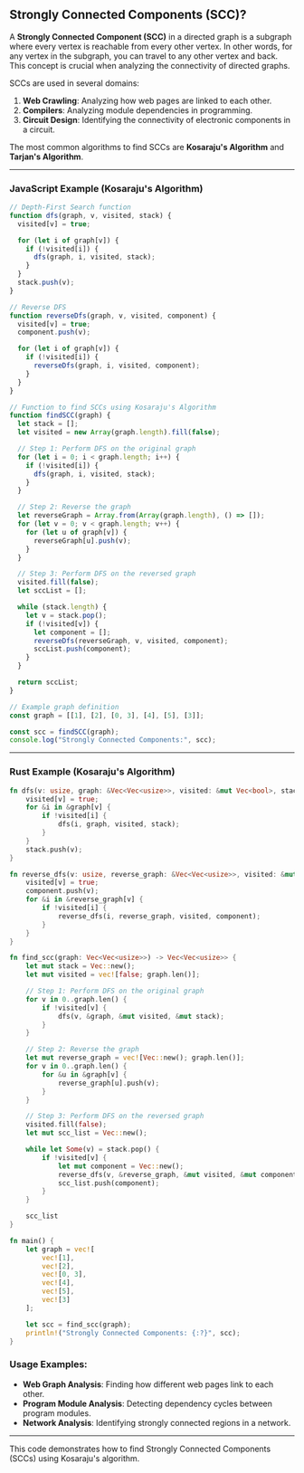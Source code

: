 ## Strongly Connected Components (SCC)?

A **Strongly Connected Component (SCC)** in a directed graph is a subgraph where every vertex is reachable from every other vertex. In other words, for any vertex in the subgraph, you can travel to any other vertex and back. This concept is crucial when analyzing the connectivity of directed graphs.

SCCs are used in several domains:

1. **Web Crawling**: Analyzing how web pages are linked to each other.
2. **Compilers**: Analyzing module dependencies in programming.
3. **Circuit Design**: Identifying the connectivity of electronic components in a circuit.

The most common algorithms to find SCCs are **Kosaraju's Algorithm** and **Tarjan's Algorithm**.

---

### JavaScript Example (Kosaraju's Algorithm)

```javascript
// Depth-First Search function
function dfs(graph, v, visited, stack) {
  visited[v] = true;

  for (let i of graph[v]) {
    if (!visited[i]) {
      dfs(graph, i, visited, stack);
    }
  }
  stack.push(v);
}

// Reverse DFS
function reverseDfs(graph, v, visited, component) {
  visited[v] = true;
  component.push(v);

  for (let i of graph[v]) {
    if (!visited[i]) {
      reverseDfs(graph, i, visited, component);
    }
  }
}

// Function to find SCCs using Kosaraju's Algorithm
function findSCC(graph) {
  let stack = [];
  let visited = new Array(graph.length).fill(false);

  // Step 1: Perform DFS on the original graph
  for (let i = 0; i < graph.length; i++) {
    if (!visited[i]) {
      dfs(graph, i, visited, stack);
    }
  }

  // Step 2: Reverse the graph
  let reverseGraph = Array.from(Array(graph.length), () => []);
  for (let v = 0; v < graph.length; v++) {
    for (let u of graph[v]) {
      reverseGraph[u].push(v);
    }
  }

  // Step 3: Perform DFS on the reversed graph
  visited.fill(false);
  let sccList = [];

  while (stack.length) {
    let v = stack.pop();
    if (!visited[v]) {
      let component = [];
      reverseDfs(reverseGraph, v, visited, component);
      sccList.push(component);
    }
  }

  return sccList;
}

// Example graph definition
const graph = [[1], [2], [0, 3], [4], [5], [3]];

const scc = findSCC(graph);
console.log("Strongly Connected Components:", scc);
```

---

### Rust Example (Kosaraju's Algorithm)

```rust
fn dfs(v: usize, graph: &Vec<Vec<usize>>, visited: &mut Vec<bool>, stack: &mut Vec<usize>) {
    visited[v] = true;
    for &i in &graph[v] {
        if !visited[i] {
            dfs(i, graph, visited, stack);
        }
    }
    stack.push(v);
}

fn reverse_dfs(v: usize, reverse_graph: &Vec<Vec<usize>>, visited: &mut Vec<bool>, component: &mut Vec<usize>) {
    visited[v] = true;
    component.push(v);
    for &i in &reverse_graph[v] {
        if !visited[i] {
            reverse_dfs(i, reverse_graph, visited, component);
        }
    }
}

fn find_scc(graph: Vec<Vec<usize>>) -> Vec<Vec<usize>> {
    let mut stack = Vec::new();
    let mut visited = vec![false; graph.len()];

    // Step 1: Perform DFS on the original graph
    for v in 0..graph.len() {
        if !visited[v] {
            dfs(v, &graph, &mut visited, &mut stack);
        }
    }

    // Step 2: Reverse the graph
    let mut reverse_graph = vec![Vec::new(); graph.len()];
    for v in 0..graph.len() {
        for &u in &graph[v] {
            reverse_graph[u].push(v);
        }
    }

    // Step 3: Perform DFS on the reversed graph
    visited.fill(false);
    let mut scc_list = Vec::new();

    while let Some(v) = stack.pop() {
        if !visited[v] {
            let mut component = Vec::new();
            reverse_dfs(v, &reverse_graph, &mut visited, &mut component);
            scc_list.push(component);
        }
    }

    scc_list
}

fn main() {
    let graph = vec![
        vec![1],
        vec![2],
        vec![0, 3],
        vec![4],
        vec![5],
        vec![3]
    ];

    let scc = find_scc(graph);
    println!("Strongly Connected Components: {:?}", scc);
}
```

### Usage Examples:

- **Web Graph Analysis**: Finding how different web pages link to each other.
- **Program Module Analysis**: Detecting dependency cycles between program modules.
- **Network Analysis**: Identifying strongly connected regions in a network.

---

This code demonstrates how to find Strongly Connected Components (SCCs) using Kosaraju's algorithm.
